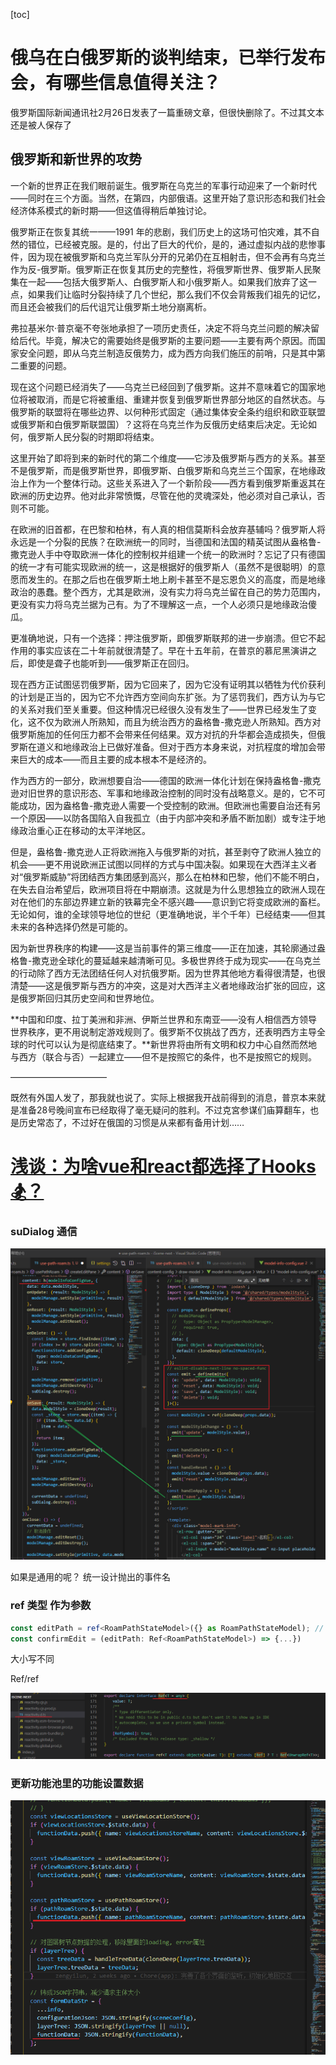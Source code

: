 [toc]

# 俄乌在白俄罗斯的谈判结束，已举行发布会，有哪些信息值得关注？

俄罗斯国际新闻通讯社2月26日发表了一篇重磅文章，但很快删除了。不过其文本还是被人保存了



## 俄罗斯和新世界的攻势




一个新的世界正在我们眼前诞生。俄罗斯在乌克兰的军事行动迎来了一个新时代——同时在三个方面。当然，在第四，内部俄语。这里开始了意识形态和我们社会经济体系模式的新时期——但这值得稍后单独讨论。




俄罗斯正在恢复其统一——1991 年的悲剧，我们历史上的这场可怕灾难，其不自然的错位，已经被克服。是的，付出了巨大的代价，是的，通过虚拟内战的悲惨事件，因为现在被俄罗斯和乌克兰军队分开的兄弟仍在互相射击，但不会再有乌克兰作为反-俄罗斯。俄罗斯正在恢复其历史的完整性，将俄罗斯世界、俄罗斯人民聚集在一起——包括大俄罗斯人、白俄罗斯人和小俄罗斯人。如果我们放弃了这一点，如果我们让临时分裂持续了几个世纪，那么我们不仅会背叛我们祖先的记忆，而且还会被我们的后代诅咒让俄罗斯土地分崩离析。




弗拉基米尔·普京毫不夸张地承担了一项历史责任，决定不将乌克兰问题的解决留给后代。毕竟，解决它的需要始终是俄罗斯的主要问题——主要有两个原因。而国家安全问题，即从乌克兰制造反俄势力，成为西方向我们施压的前哨，只是其中第二重要的问题。




现在这个问题已经消失了——乌克兰已经回到了俄罗斯。这并不意味着它的国家地位将被取消，而是它将被重组、重建并恢复到俄罗斯世界部分地区的自然状态。与俄罗斯的联盟将在哪些边界、以何种形式固定（通过集体安全条约组织和欧亚联盟或俄罗斯和白俄罗斯联盟国）？这将在乌克兰作为反俄历史结束后决定。无论如何，俄罗斯人民分裂的时期即将结束。




这里开始了即将到来的新时代的第二个维度——它涉及俄罗斯与西方的关系。甚至不是俄罗斯，而是俄罗斯世界，即俄罗斯、白俄罗斯和乌克兰三个国家，在地缘政治上作为一个整体行动。这些关系进入了一个新阶段——西方看到俄罗斯重返其在欧洲的历史边界。他对此非常愤慨，尽管在他的灵魂深处，他必须对自己承认，否则不可能。




在欧洲的旧首都，在巴黎和柏林，有人真的相信莫斯科会放弃基辅吗？俄罗斯人将永远是一个分裂的民族？在欧洲统一的同时，当德国和法国的精英试图从盎格鲁-撒克逊人手中夺取欧洲一体化的控制权并组建一个统一的欧洲时？忘记了只有德国的统一才有可能实现欧洲的统一，这是根据好的俄罗斯人（虽然不是很聪明）的意愿而发生的。在那之后也在俄罗斯土地上刷卡甚至不是忘恩负义的高度，而是地缘政治的愚蠢。整个西方，尤其是欧洲，没有实力将乌克兰留在自己的势力范围内，更没有实力将乌克兰据为己有。为了不理解这一点，一个人必须只是地缘政治傻瓜。




更准确地说，只有一个选择：押注俄罗斯，即俄罗斯联邦的进一步崩溃。但它不起作用的事实应该在二十年前就很清楚了。早在十五年前，在普京的慕尼黑演讲之后，即使是聋子也能听到——俄罗斯正在回归。




现在西方正试图惩罚俄罗斯，因为它回来了，因为它没有证明其以牺牲为代价获利的计划是正当的，因为它不允许西方空间向东扩张。为了惩罚我们，西方认为与它的关系对我们至关重要。但这种情况已经很久没有发生了——世界已经发生了变化，这不仅为欧洲人所熟知，而且为统治西方的盎格鲁-撒克逊人所熟知。西方对俄罗斯施加的任何压力都不会带来任何结果。双方对抗的升华都会造成损失，但俄罗斯在道义和地缘政治上已做好准备。但对于西方本身来说，对抗程度的增加会带来巨大的成本——而且主要的成本根本不是经济的。




作为西方的一部分，欧洲想要自治——德国的欧洲一体化计划在保持盎格鲁-撒克逊对旧世界的意识形态、军事和地缘政治控制的同时没有战略意义。是的，它不可能成功，因为盎格鲁-撒克逊人需要一个受控制的欧洲。但欧洲也需要自治还有另一个原因——以防各国陷入自我孤立（由于内部冲突和矛盾不断加剧）或专注于地缘政治重心正在移动的太平洋地区。




但是，盎格鲁-撒克逊人正将欧洲拖入与俄罗斯的对抗，甚至剥夺了欧洲人独立的机会——更不用说欧洲正试图以同样的方式与中国决裂。如果现在大西洋主义者对“俄罗斯威胁”将团结西方集团感到高兴，那么在柏林和巴黎，他们不能不明白，在失去自治希望后，欧洲项目将在中期崩溃。这就是为什么思想独立的欧洲人现在对在他们的东部边界建立新的铁幕完全不感兴趣——意识到它将变成欧洲的畜栏。无论如何，谁的全球领导地位的世纪（更准确地说，半个千年）已经结束——但其未来的各种选择仍然是可能的。




因为新世界秩序的构建——这是当前事件的第三维度——正在加速，其轮廓通过盎格鲁-撒克逊全球化的蔓延越来越清晰可见。多极世界终于成为现实——在乌克兰的行动除了西方无法团结任何人对抗俄罗斯。因为世界其他地方看得很清楚，也很清楚——这是俄罗斯与西方的冲突，这是对大西洋主义者地缘政治扩张的回应，这是俄罗斯回归其历史空间和世界地位。



**中国和印度、拉丁美洲和非洲、伊斯兰世界和东南亚——没有人相信西方领导世界秩序，更不用说制定游戏规则了。俄罗斯不仅挑战了西方，还表明西方主导全球的时代可以认为是彻底结束了。**新世界将由所有文明和权力中心自然而然地与西方（联合与否）一起建立——但不是按照它的条件，也不是按照它的规则。




———————————

既然有外国人发了，那我就也说了。实际上根据我开战前得到的消息，普京本来就是准备28号晚间宣布已经取得了毫无疑问的胜利。不过克宮参谋们庙算翻车，也是历史常态了，不过好在俄国的习惯是从来都有备用计划……



# [浅谈：为啥vue和react都选择了Hooks🏂？](https://juejin.cn/post/7066951709678895141)





### suDialog 通信

![image-20220301144035878](./imgs/image-20220301144035878.png)

如果是通用的呢？ 统一设计抛出的事件名





### ref 类型 作为参数

```ts
const editPath = ref<RoamPathStateModel>({} as RoamPathStateModel); // 编辑中的路径
const confirmEdit = (editPath: Ref<RoamPathStateModel>) => {...})
```

大小写不同

 Ref/ref

![image-20220301180035561](./imgs/image-20220301180035561.png)



### 更新功能池里的功能设置数据

![image-20220301201108933](./imgs/image-20220301201108933.png)
